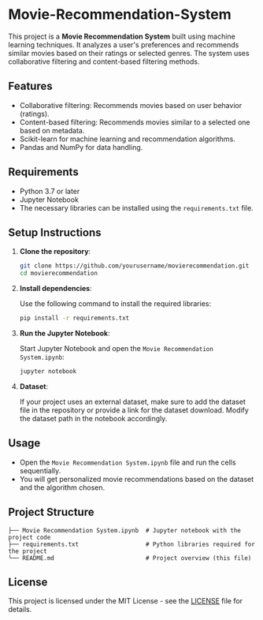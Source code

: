 # Movie-Recommendation-System

This project is a **Movie Recommendation System** built using machine learning techniques. It analyzes a user's preferences and recommends similar movies based on their ratings or selected genres. The system uses collaborative filtering and content-based filtering methods.

## Features

- Collaborative filtering: Recommends movies based on user behavior (ratings).
- Content-based filtering: Recommends movies similar to a selected one based on metadata.
- Scikit-learn for machine learning and recommendation algorithms.
- Pandas and NumPy for data handling.

## Requirements

- Python 3.7 or later
- Jupyter Notebook
- The necessary libraries can be installed using the `requirements.txt` file.

## Setup Instructions

1. **Clone the repository**:

   ```bash
   git clone https://github.com/yourusername/movierecommendation.git
   cd movierecommendation
   ```

2. **Install dependencies**:

   Use the following command to install the required libraries:

   ```bash
   pip install -r requirements.txt
   ```

3. **Run the Jupyter Notebook**:

   Start Jupyter Notebook and open the `Movie Recommendation System.ipynb`:

   ```bash
   jupyter notebook
   ```

4. **Dataset**:

   If your project uses an external dataset, make sure to add the dataset file in the repository or provide a link for the dataset download. Modify the dataset path in the notebook accordingly.

## Usage

- Open the `Movie Recommendation System.ipynb` file and run the cells sequentially.
- You will get personalized movie recommendations based on the dataset and the algorithm chosen.

## Project Structure

```
├── Movie Recommendation System.ipynb  # Jupyter notebook with the project code
├── requirements.txt                   # Python libraries required for the project
└── README.md                          # Project overview (this file)
```

## License

This project is licensed under the MIT License - see the [LICENSE](LICENSE) file for details.
